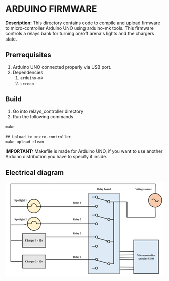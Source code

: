 # ARDUINO FIRMWARE

**Description:** This directory contains code to compile and upload firmware to micro-controller Arduino UNO using arduino-mk tools. This firmware controls a relays bank for turning on/off arena's lights and the chargers state.

## Prerrequisites

1. Arduino UNO connected properly via USB port.
2. Dependencies
    1. `arduino-mk`
    2. `screen`

## Build
1. Go into relays_controller directory
2. Run the following commands
```
make

## Upload to micro-controller
make upload clean

```
**IMPORTANT:** Makefile is made for Arduino UNO, if you want to use another Arduino distribution you have to specify it inside.
## Electrical diagram
![Relays electric diagram](https://github.com/levacarrillo/RemoteArena/blob/master/assets/images/relays_electrical_diagram.png)
